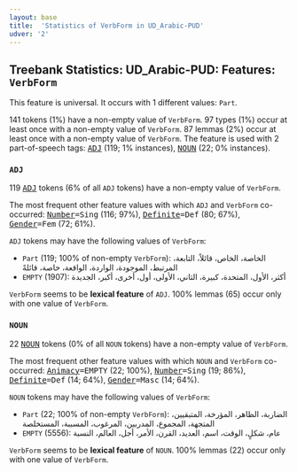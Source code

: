 ```yaml
---
layout: base
title:  'Statistics of VerbForm in UD_Arabic-PUD'
udver: '2'
---
```


## Treebank Statistics: UD_Arabic-PUD: Features: `VerbForm`

This feature is universal.
It occurs with 1 different values: `Part`.

141 tokens (1%) have a non-empty value of `VerbForm`.
97 types (1%) occur at least once with a non-empty value of `VerbForm`.
87 lemmas (2%) occur at least once with a non-empty value of `VerbForm`.
The feature is used with 2 part-of-speech tags: <tt><a href="ar_pud-pos-ADJ.html">ADJ</a></tt> (119; 1% instances), <tt><a href="ar_pud-pos-NOUN.html">NOUN</a></tt> (22; 0% instances).

### `ADJ`

119 <tt><a href="ar_pud-pos-ADJ.html">ADJ</a></tt> tokens (6% of all `ADJ` tokens) have a non-empty value of `VerbForm`.

The most frequent other feature values with which `ADJ` and `VerbForm` co-occurred: <tt><a href="ar_pud-feat-Number.html">Number</a></tt><tt>=Sing</tt> (116; 97%), <tt><a href="ar_pud-feat-Definite.html">Definite</a></tt><tt>=Def</tt> (80; 67%), <tt><a href="ar_pud-feat-Gender.html">Gender</a></tt><tt>=Fem</tt> (72; 61%).

`ADJ` tokens may have the following values of `VerbForm`:

* `Part` (119; 100% of non-empty `VerbForm`): الخاصة، الخاص، قائلاً، التابعة، المرتبط، الموجودة، الواردة، الواقعة، خاصة، قائلةً
* `EMPTY` (1907): أكثر، الأول، المتحدة، كبيرة، الثاني، الأولى، أول، أخرى، أكبر، الجديدة

`VerbForm` seems to be **lexical feature** of `ADJ`. 100% lemmas (65) occur only with one value of `VerbForm`.

### `NOUN`

22 <tt><a href="ar_pud-pos-NOUN.html">NOUN</a></tt> tokens (0% of all `NOUN` tokens) have a non-empty value of `VerbForm`.

The most frequent other feature values with which `NOUN` and `VerbForm` co-occurred: <tt><a href="ar_pud-feat-Animacy.html">Animacy</a></tt><tt>=EMPTY</tt> (22; 100%), <tt><a href="ar_pud-feat-Number.html">Number</a></tt><tt>=Sing</tt> (19; 86%), <tt><a href="ar_pud-feat-Definite.html">Definite</a></tt><tt>=Def</tt> (14; 64%), <tt><a href="ar_pud-feat-Gender.html">Gender</a></tt><tt>=Masc</tt> (14; 64%).

`NOUN` tokens may have the following values of `VerbForm`:

* `Part` (22; 100% of non-empty `VerbForm`): الضاربة، الظاهر، المؤرخة، المتبقيين، المتجهة، المجموع، المدربين، المرغوب، المسببة، المستخلصة
* `EMPTY` (5556): عام، شكلٍ، الوقت، اسم، العديد، القرن، الأمر، أجل، العالم، النسبة

`VerbForm` seems to be **lexical feature** of `NOUN`. 100% lemmas (22) occur only with one value of `VerbForm`.

